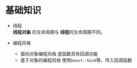 # 基础知识

+ 线程  
**线程对象** 的生命周期与 **线程**的生命周期不同。

+ 编程风格
    + 面向对象编程风格 虚函数具有回调功能
    + 基于对象的编程风格 使用`boost::bind`等，传入回调函数